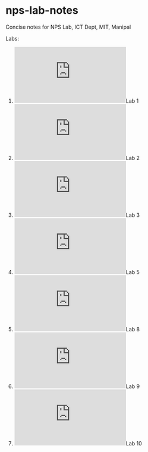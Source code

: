 # nps-lab-notes

Concise notes for NPS Lab, ICT Dept, MIT, Manipal

Labs:

1. ![](https://github.com/nandiniproothi/nps-lab-notes/blob/main/nps-lab-notes.md#lab-1)Lab 1
2. ![](https://github.com/nandiniproothi/nps-lab-notes/blob/main/nps-lab-notes.md#lab-2)Lab 2
3. ![](https://github.com/nandiniproothi/nps-lab-notes/blob/main/nps-lab-notes.md#lab-3)Lab 3
4. ![](https://github.com/nandiniproothi/nps-lab-notes/blob/main/nps-lab-notes.md#lab-5)Lab 5
5. ![](https://github.com/nandiniproothi/nps-lab-notes/blob/main/nps-lab-notes.md#lab-8)Lab 8
6. ![](https://github.com/nandiniproothi/nps-lab-notes/blob/main/nps-lab-notes.md#lab-9)Lab 9
7. ![](https://github.com/nandiniproothi/nps-lab-notes/blob/main/nps-lab-notes.md#lab-10)Lab 10
